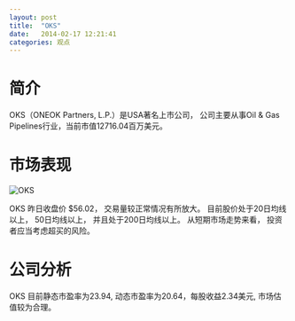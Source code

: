```yaml
---
layout: post
title:  "OKS"
date:   2014-02-17 12:21:41
categories: 观点
---
```


# 简介
OKS（ONEOK Partners, L.P.）是USA著名上市公司，
公司主要从事Oil & Gas Pipelines行业，当前市值12716.04百万美元。

# 市场表现

![OKS](http://finviz.com/chart.ashx?t=OKS&ty=c&ta=1&p=d&s=l)

OKS 昨日收盘价 $56.02，
交易量较正常情况有所放大。
目前股价处于20日均线以上，
50日均线以上，
并且处于200日均线以上。
从短期市场走势来看，
投资者应当考虑超买的风险。

# 公司分析
OKS 目前静态市盈率为23.94, 动态市盈率为20.64，每股收益2.34美元,
市场估值较为合理。
